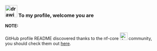### <a href="https://www.yodaspeak.co.uk/index.php" target="_blank"><img src="https://encrypted-tbn0.gstatic.com/images?q=tbn%3AANd9GcRUV7eB7H6rROCZSd8pAj353ramq-c-4puIuPSIvq3sCznS_aEb" alt="drawing" width="40"/></a>  To my profile, welcome you are


**NOTE:**

GitHub profile README discovered thanks to the nf-core <a href="https://www.yodaspeak.co.uk/index.php" target="_blank"><img src="https://avatars2.githubusercontent.com/u/35520196?s=200&v=4" alt="drawing" width="25"/></a> community, you should check them out [here](https://github.com/nf-core).

